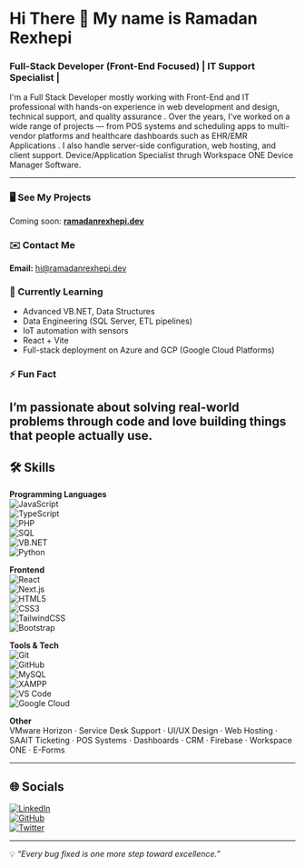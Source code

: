 # Hi There 👋 My name is Ramadan Rexhepi  
### Full-Stack Developer (Front-End Focused) | IT Support Specialist | 

I'm a Full Stack Developer mostly working with Front-End and IT professional with hands-on experience in web development and design, technical support, and quality assurance . Over the years, I’ve worked on a wide range of projects — from POS systems and scheduling apps to multi-vendor platforms and healthcare dashboards such as EHR/EMR Applications . I also handle server-side configuration, web hosting, and client support. Device/Application Specialist thrugh Workspace ONE Device Manager Software.

---

### 🖥️ See My Projects  
Coming soon: **[ramadanrexhepi.dev](https://ramadanredzepovski.netlify.app/)**

### ✉️ Contact Me  
**Email:** [hi@ramadanrexhepi.dev](rexhepir301@gmail.com)

### 🧠 Currently Learning  
- Advanced VB.NET, Data Structures  
- Data Engineering (SQL Server, ETL pipelines)  
- IoT automation with sensors
- React + Vite
- Full-stack deployment on Azure and GCP (Google Cloud Platforms)

### ⚡ Fun Fact  
I’m passionate about solving real-world problems through code and love building things that people actually use.
---

## 🛠️ Skills

**Programming Languages**  
![JavaScript](https://img.shields.io/badge/-JavaScript-F7DF1E?logo=javascript&logoColor=000)  
![TypeScript](https://img.shields.io/badge/-TypeScript-3178C6?logo=typescript&logoColor=fff)  
![PHP](https://img.shields.io/badge/-PHP-777BB4?logo=php&logoColor=fff)  
![SQL](https://img.shields.io/badge/-SQL-4479A1?logo=mysql&logoColor=fff)  
![VB.NET](https://img.shields.io/badge/-VB.NET-512BD4?logo=.net&logoColor=fff)
<br>
![Python](https://badgen.net/badge/color/Python/yellow?label=)

**Frontend**  
![React](https://img.shields.io/badge/-React-61DAFB?logo=react&logoColor=000)  
![Next.js](https://img.shields.io/badge/-Next.js-000?logo=next.js)  
![HTML5](https://img.shields.io/badge/-HTML5-E34F26?logo=html5&logoColor=fff)  
![CSS3](https://img.shields.io/badge/-CSS3-1572B6?logo=css3&logoColor=fff)  
![TailwindCSS](https://img.shields.io/badge/-TailwindCSS-38B2AC?logo=tailwind-css&logoColor=fff)  
![Bootstrap](https://img.shields.io/badge/-Bootstrap-7952B3?logo=bootstrap&logoColor=fff)

**Tools & Tech**  
![Git](https://img.shields.io/badge/-Git-F05032?logo=git&logoColor=fff)  
![GitHub](https://img.shields.io/badge/-GitHub-181717?logo=github&logoColor=fff)  
![MySQL](https://img.shields.io/badge/-MySQL-4479A1?logo=mysql&logoColor=fff)  
![XAMPP](https://img.shields.io/badge/-XAMPP-FB7A24?logo=apache&logoColor=fff)  
![VS Code](https://img.shields.io/badge/-VSCode-007ACC?logo=visual-studio-code&logoColor=fff)  
![Google Cloud](https://img.shields.io/badge/-Google%20Cloud-4285F4?logo=google-cloud&logoColor=fff)

**Other**  
VMware Horizon · Service Desk Support · UI/UX Design · Web Hosting · SAAIT Ticketing · POS Systems · Dashboards · CRM · Firebase · Workspace ONE · E-Forms 

---

## 🌐 Socials

[![LinkedIn](https://img.shields.io/badge/-LinkedIn-0077B5?logo=linkedin&logoColor=white)](https://linkedin.com/in/ramadanrexhepi)  
[![GitHub](https://img.shields.io/badge/-GitHub-181717?logo=github&logoColor=white)](https://github.com/ramadanrexhepi)  
[![Twitter](https://img.shields.io/badge/-Twitter-1DA1F2?logo=twitter&logoColor=white)](https://twitter.com/ramadanrexhepi)

---

💡 *“Every bug fixed is one more step toward excellence.”*
